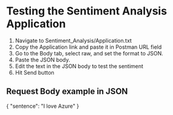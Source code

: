 # Testing the Sentiment Analysis Application

1. Navigate to Sentiment_Analysis/Application.txt
2. Copy the Application link and paste it in Postman URL field
3. Go to the Body tab, select raw, and set the format to JSON.
4. Paste the JSON body.
5. Edit the text in the JSON body to test the sentiment
6. Hit Send button

## Request Body example in JSON
{
    "sentence": "I love Azure"
}
